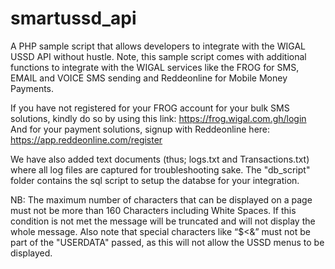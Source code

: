 # smartussd_api
A PHP sample script that allows developers to integrate with the WIGAL USSD API without hustle. Note, this sample script comes with additional functions to integrate with the WIGAL services like the FROG for SMS, EMAIL and VOICE SMS sending and Reddeonline for Mobile Money Payments.


If you have not registered for your FROG account for your bulk SMS solutions, kindly do so by using this link: https://frog.wigal.com.gh/login
And for your payment solutions, signup with Reddeonline here: https://app.reddeonline.com/register


We have also added text documents (thus; logs.txt and Transactions.txt) where all log files are captured for troubleshooting sake. The "db_script" folder contains the sql script to setup the databse for your integration.


NB: The maximum number of characters that can be displayed on a page must not be more than 160 Characters including White Spaces. If this condition is not met the message will be truncated and will not display the whole message.
Also note that special characters like “$<&” must not be part of the "USERDATA" passed, as this will not allow the USSD menus to be displayed.
